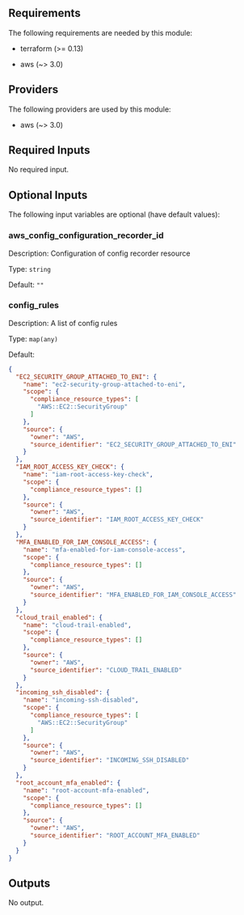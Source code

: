 ## Requirements

The following requirements are needed by this module:

- terraform (>= 0.13)

- aws (~> 3.0)

## Providers

The following providers are used by this module:

- aws (~> 3.0)

## Required Inputs

No required input.

## Optional Inputs

The following input variables are optional (have default values):

### aws\_config\_configuration\_recorder\_id

Description: Configuration of config recorder resource

Type: `string`

Default: `""`

### config\_rules

Description: A list of config rules

Type: `map(any)`

Default:

```json
{
  "EC2_SECURITY_GROUP_ATTACHED_TO_ENI": {
    "name": "ec2-security-group-attached-to-eni",
    "scope": {
      "compliance_resource_types": [
        "AWS::EC2::SecurityGroup"
      ]
    },
    "source": {
      "owner": "AWS",
      "source_identifier": "EC2_SECURITY_GROUP_ATTACHED_TO_ENI"
    }
  },
  "IAM_ROOT_ACCESS_KEY_CHECK": {
    "name": "iam-root-access-key-check",
    "scope": {
      "compliance_resource_types": []
    },
    "source": {
      "owner": "AWS",
      "source_identifier": "IAM_ROOT_ACCESS_KEY_CHECK"
    }
  },
  "MFA_ENABLED_FOR_IAM_CONSOLE_ACCESS": {
    "name": "mfa-enabled-for-iam-console-access",
    "scope": {
      "compliance_resource_types": []
    },
    "source": {
      "owner": "AWS",
      "source_identifier": "MFA_ENABLED_FOR_IAM_CONSOLE_ACCESS"
    }
  },
  "cloud_trail_enabled": {
    "name": "cloud-trail-enabled",
    "scope": {
      "compliance_resource_types": []
    },
    "source": {
      "owner": "AWS",
      "source_identifier": "CLOUD_TRAIL_ENABLED"
    }
  },
  "incoming_ssh_disabled": {
    "name": "incoming-ssh-disabled",
    "scope": {
      "compliance_resource_types": [
        "AWS::EC2::SecurityGroup"
      ]
    },
    "source": {
      "owner": "AWS",
      "source_identifier": "INCOMING_SSH_DISABLED"
    }
  },
  "root_account_mfa_enabled": {
    "name": "root-account-mfa-enabled",
    "scope": {
      "compliance_resource_types": []
    },
    "source": {
      "owner": "AWS",
      "source_identifier": "ROOT_ACCOUNT_MFA_ENABLED"
    }
  }
}
```

## Outputs

No output.
